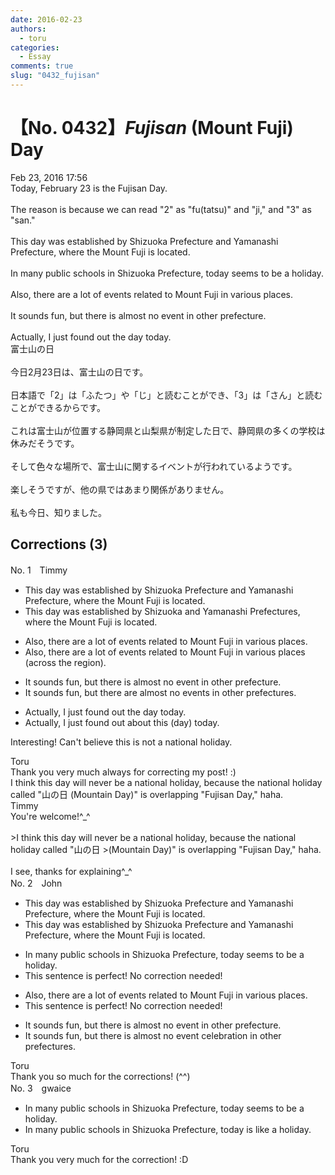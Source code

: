 ```yaml
---
date: 2016-02-23
authors:
  - toru
categories:
  - Essay
comments: true
slug: "0432_fujisan"
---
```


# 【No. 0432】<strong><em>Fujisan</em></strong> (Mount Fuji) Day
<div class="date">Feb 23, 2016 17:56</div>
<div id="post"><div id="body_show_ori">
Today, February 23 is the Fujisan Day.<br/><br/>The reason is because we can read "2" as "fu(tatsu)" and "ji," and "3" as "san."<br/><br/>This day was established by Shizuoka Prefecture and Yamanashi Prefecture, where the Mount Fuji is located.<br/><br/>In many public schools in Shizuoka Prefecture, today seems to be a holiday.<br/><br/>Also, there are a lot of events related to Mount Fuji in various places.<br/><br/>It sounds fun, but there is almost no event in other prefecture.<br/><br/>Actually, I just found out the day today.
</div></div>

<!-- more -->

<div id="post_ja"><div id="body_show_mo">
富士山の日<br/><br/>今日2月23日は、富士山の日です。<br/><br/>日本語で「2」は「ふたつ」や「じ」と読むことができ、「3」は「さん」と読むことができるからです。<br/><br/>これは富士山が位置する静岡県と山梨県が制定した日で、静岡県の多くの学校は休みだそうです。<br/><br/>そして色々な場所で、富士山に関するイベントが行われているようです。<br/><br/>楽しそうですが、他の県ではあまり関係がありません。<br/><br/>私も今日、知りました。
</div></div>

## Corrections (3)
<div id="block"><div class="first_name"> No. 1　<span class="just_name">Timmy</span></div><div id="block2">
<ul class="correction_field">
<li class="incorrect">This day was established by Shizuoka Prefecture and Yamanashi Prefecture, where the Mount Fuji is located.</li>
<li class="corrected correct">
This day was established by Shizuoka and Yamanashi Prefecture<span class="f_blue">s</span>, where the Mount Fuji is located.
</li>
</ul>
<ul class="correction_field">
<li class="incorrect">Also, there are a lot of events related to Mount Fuji in various places.</li>
<li class="corrected correct">
Also, there are a lot of events related to Mount Fuji in various places (<span class="f_blue">across the region</span>).
</li>
</ul>
<ul class="correction_field">
<li class="incorrect">It sounds fun, but there is almost no event in other prefecture.</li>
<li class="corrected correct">
It sounds fun, but there <span class="f_blue">are</span> almost no event<span class="f_blue">s</span> in other prefecture<span class="f_blue">s</span>.
</li>
</ul>
<ul class="correction_field">
<li class="incorrect">Actually, I just found out the day today.</li>
<li class="corrected correct">
Actually, I just found out <span class="f_blue">about </span>th<span class="f_blue">is</span> (day) today.
</li>
</ul>
<p class="comment_small">
 Interesting! Can't believe this is not a national holiday.
</p>

</div><div class="name"><span class="just_name">Toru</span><br>
Thank you very much always for correcting my post! :)<br/>I think this day will never be a national holiday, because the national holiday called "山の日 (Mountain Day)" is overlapping "Fujisan Day," haha.
</div>
<div class="name"><span class="just_name">Timmy</span><br>
You're welcome!^_^<br/><br/>&gt;I think this day will never be a national holiday, because the national holiday called "山の日 &gt;(Mountain Day)" is overlapping "Fujisan Day," haha.<br/><br/>I see, thanks for explaining^_^
</div>
</div>
<div id="block"><div class="first_name"> No. 2　<span class="just_name">John</span></div><div id="block2">
<ul class="correction_field">
<li class="incorrect">This day was established by Shizuoka Prefecture and Yamanashi Prefecture, where the Mount Fuji is located.</li>
<li class="corrected correct">
This day was established by Shizuoka Prefecture and Yamanashi Prefecture, where <span class="sline">the</span> Mount Fuji is located.
</li>
</ul>
<ul class="correction_field">
<li class="incorrect">In many public schools in Shizuoka Prefecture, today seems to be a holiday.</li>
<li class="corrected perfect">This sentence is perfect! No correction needed!</li>
</ul>
<ul class="correction_field">
<li class="incorrect">Also, there are a lot of events related to Mount Fuji in various places.</li>
<li class="corrected perfect">This sentence is perfect! No correction needed!</li>
</ul>
<ul class="correction_field">
<li class="incorrect">It sounds fun, but there is almost no event in other prefecture.</li>
<li class="corrected correct">
It sounds fun, but there is almost no <span class="sline">event</span> <span class="f_blue">celebration</span> in other prefectures.
</li>
</ul>
</div><div class="name"><span class="just_name">Toru</span><br>
Thank you so much for the corrections! (^^)
</div>
</div>
<div id="block"><div class="first_name"> No. 3　<span class="just_name">gwaice</span></div><div id="block2">
<ul class="correction_field">
<li class="incorrect">In many public schools in Shizuoka Prefecture, today seems to be a holiday.</li>
<li class="corrected correct">
In many public schools in Shizuoka Prefecture, today<span class="f_blue"> is like</span> a holiday.
</li>
</ul>
</div><div class="name"><span class="just_name">Toru</span><br>
Thank you very much for the correction! :D
</div>
</div>
